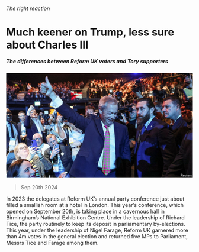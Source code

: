 ###### The right reaction

# Much keener on Trump, less sure about Charles III 

##### The differences between Reform UK voters and Tory supporters 

![image](images/20240921_BRP506.jpg) 

> Sep 20th 2024 

In 2023 the delegates at Reform UK’s annual party conference just about filled a smallish room at a hotel in London. This year’s conference, which opened on September 20th, is taking place in a cavernous hall in Birmingham’s National Exhibition Centre. Under the leadership of Richard Tice, the party routinely  to keep its deposit in parliamentary by-elections. This year, under the leadership of Nigel Farage, Reform UK garnered more than 4m votes in the general election and returned five MPs to Parliament, Messrs Tice and Farage among them. 

